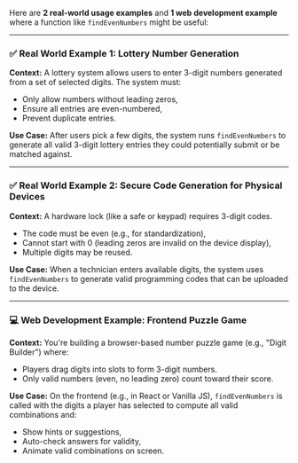 Here are **2 real-world usage examples** and **1 web development example** where a function like `findEvenNumbers` might be useful:

---

### ✅ **Real World Example 1: Lottery Number Generation**

**Context:** A lottery system allows users to enter 3-digit numbers generated from a set of selected digits. The system must:

* Only allow numbers without leading zeros,
* Ensure all entries are even-numbered,
* Prevent duplicate entries.

**Use Case:** After users pick a few digits, the system runs `findEvenNumbers` to generate all valid 3-digit lottery entries they could potentially submit or be matched against.

---

### ✅ **Real World Example 2: Secure Code Generation for Physical Devices**

**Context:** A hardware lock (like a safe or keypad) requires 3-digit codes.

* The code must be even (e.g., for standardization),
* Cannot start with 0 (leading zeros are invalid on the device display),
* Multiple digits may be reused.

**Use Case:** When a technician enters available digits, the system uses `findEvenNumbers` to generate valid programming codes that can be uploaded to the device.

---

### 💻 **Web Development Example: Frontend Puzzle Game**

**Context:** You're building a browser-based number puzzle game (e.g., "Digit Builder") where:

* Players drag digits into slots to form 3-digit numbers.
* Only valid numbers (even, no leading zero) count toward their score.

**Use Case:** On the frontend (e.g., in React or Vanilla JS), `findEvenNumbers` is called with the digits a player has selected to compute all valid combinations and:

* Show hints or suggestions,
* Auto-check answers for validity,
* Animate valid combinations on screen.
